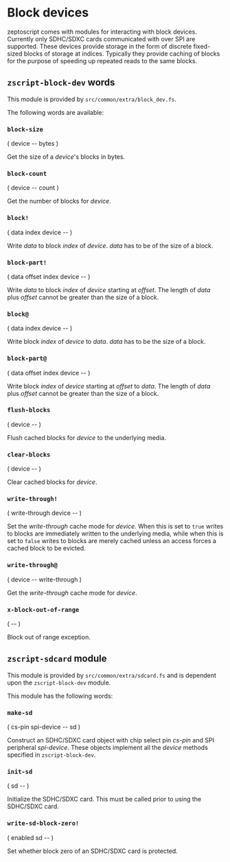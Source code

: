 # Block devices

zeptoscript comes with modules for interacting with block devices. Currently only SDHC/SDXC cards communicated with over SPI are supported. These devices provide storage in the form of discrete fixed-sized blocks of storage at indices. Typically they provide caching of blocks for the purpose of speeding up repeated reads to the same blocks.

## `zscript-block-dev` words

This module is provided by `src/common/extra/block_dev.fs`.

The following words are available:

### `block-size`
( device -- bytes )

Get the size of a *device*'s blocks in bytes.

### `block-count`
( device -- count )

Get the number of blocks for *device*.

### `block!`
( data index device -- )

Write *data* to block *index* of *device*. *data* has to be of the size of a block.

### `block-part!`
( data offset index device -- )

Write *data* to block *index* of *device* starting at *offset*. The length of *data* plus *offset* cannot be greater than the size of a block.

### `block@`
( data index device -- )

Write block *index* of *device* to *data*. *data* has to be the size of a block.

### `block-part@`
( data offset index device -- )

Write block *index* of *device* starting at *offset* to *data*. The length of *data* plus *offset* cannot be greater than the size of a block.

### `flush-blocks`
( device -- )

Flush cached blocks for *device* to the underlying media.

### `clear-blocks`
( device -- )

Clear cached blocks for *device*.

### `write-through!`
( write-through device -- )

Set the *write-through* cache mode for *device*. When this is set to `true` writes to blocks are immediately written to the underlying media, while when this is set to `false` writes to blocks are merely cached unless an access forces a cached block to be evicted.

### `write-through@`
( device -- write-through )

Get the *write-through* cache mode for *device*.

### `x-block-out-of-range`
( -- )

Block out of range exception.

## `zscript-sdcard` module

This module is provided by `src/common/extra/sdcard.fs` and is dependent upon the `zscript-block-dev` module.

This module has the following words:

### `make-sd`
( cs-pin spi-device -- sd )

Construct an SDHC/SDXC card object with chip select pin *cs-pin* and SPI peripheral *spi-device*. These objects implement all the *device* methods specified in `zscript-block-dev`.

### `init-sd`
( sd -- )

Initialize the SDHC/SDXC card. This must be called prior to using the SDHC/SDXC card.

### `write-sd-block-zero!`
( enabled sd -- )

Set whether block zero of an SDHC/SDXC card is protected.
